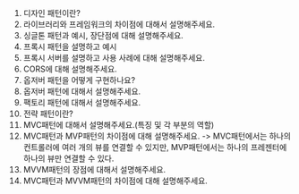 1. 디자인 패턴이란?
2. 라이브러리와 프레임워크의 차이점에 대해서 설명해주세요.
3. 싱글톤 패턴과 예시, 장단점에 대해 설명해주세요.
4. 프록시 패턴을 설명하고 예시
5. 프록시 서버를 설명하고 사용 사례에 대해 설명해주세요.
6. CORS에 대해 설명해주세요.
7. 옵저버 패턴을 어떻게 구현하나요?
8. 옵저버 패턴에 대해서 설명해주세요.
9. 팩토리 패턴에 대해서 설명해주세요.
10. 전략 패턴이란?
11. MVC패턴에 대해서 설명해주세요.(특징 및 각 부분의 역할)
12. MVC패턴과 MVP패턴의 차이점에 대해 설명해주세요.
    -> MVC패턴에서는 하나의 컨트롤러에 여러 개의 뷰를 연결할 수 있지만, MVP패턴에서는 하나의 프레젠터에 하나의 뷰만 연결할 수 있다.
13. MVVM패턴의 장점에 대해서 설명해주세요.
14. MVC패턴과 MVVM패턴의 차이점에 대해 설명해주세요.
